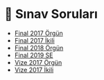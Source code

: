# 📃 Sınav Soruları

<!--Index-->

- [Final 2017 Örgün](./Final%202017%20%C3%96rg%C3%BCn.pdf)
- [Final 2017 İkili](./Final%202017%20%C4%B0kili.pdf)
- [Final 2018 Örgün](./Final%202018%20%C3%96rg%C3%BCn.pdf)
- [Final 2019 SE](./Final%202019%20SE.pdf)
- [Vize 2017 Örgün](./Vize%202017%20%C3%96rg%C3%BCn.pdf)
- [Vize 2017 İkili](./Vize%202017%20%C4%B0kili.pdf)

<!--Index-->
